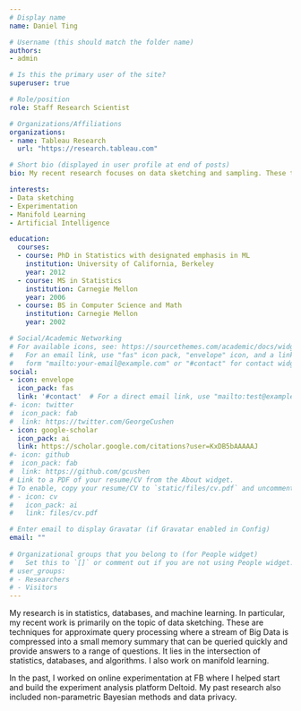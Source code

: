 ```yaml
---
# Display name
name: Daniel Ting

# Username (this should match the folder name)
authors:
- admin

# Is this the primary user of the site?
superuser: true

# Role/position
role: Staff Research Scientist

# Organizations/Affiliations
organizations:
- name: Tableau Research
  url: "https://research.tableau.com"

# Short bio (displayed in user profile at end of posts)
bio: My recent research focuses on data sketching and sampling. These techniques drastically reduce the size of Big Data and allow users to extract approximate answers from in-memory summaries that are constructed in one-pass over the original data.

interests:
- Data sketching
- Experimentation
- Manifold Learning
- Artificial Intelligence

education:
  courses:
  - course: PhD in Statistics with designated emphasis in ML
    institution: University of California, Berkeley
    year: 2012
  - course: MS in Statistics
    institution: Carnegie Mellon
    year: 2006
  - course: BS in Computer Science and Math
    institution: Carnegie Mellon
    year: 2002

# Social/Academic Networking
# For available icons, see: https://sourcethemes.com/academic/docs/widgets/#icons
#   For an email link, use "fas" icon pack, "envelope" icon, and a link in the
#   form "mailto:your-email@example.com" or "#contact" for contact widget.
social:
- icon: envelope
  icon_pack: fas
  link: '#contact'  # For a direct email link, use "mailto:test@example.org".
#- icon: twitter
#  icon_pack: fab
#  link: https://twitter.com/GeorgeCushen
- icon: google-scholar
  icon_pack: ai
  link: https://scholar.google.com/citations?user=KxDB5bAAAAAJ
#- icon: github
#  icon_pack: fab
#  link: https://github.com/gcushen
# Link to a PDF of your resume/CV from the About widget.
# To enable, copy your resume/CV to `static/files/cv.pdf` and uncomment the lines below.  
# - icon: cv
#   icon_pack: ai
#   link: files/cv.pdf

# Enter email to display Gravatar (if Gravatar enabled in Config)
email: ""
  
# Organizational groups that you belong to (for People widget)
#   Set this to `[]` or comment out if you are not using People widget.  
# user_groups:
# - Researchers
# - Visitors
---
```


My research is in statistics, databases, and machine learning. In particular, my recent work is primarily on the topic of data sketching. These are techniques for approximate query processing where a stream of Big Data is compressed into a small memory summary that can be queried quickly and provide answers to a range of questions. It lies in the intersection of statistics, databases, and algorithms. I also work on manifold learning.

In the past, I worked on online experimentation at FB where I helped start and build the experiment analysis platform Deltoid. My past research also included non-parametric Bayesian methods and data privacy.
